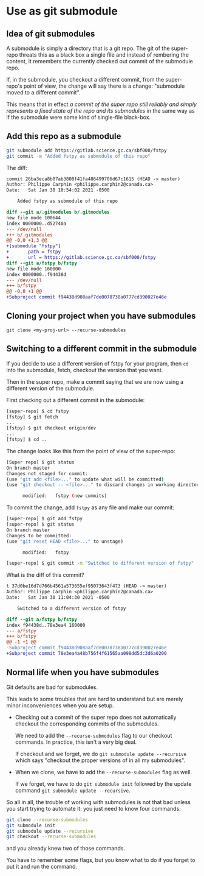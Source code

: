 # Use as git submodule
## Idea of git submodules

A submodule is simply a directory that is a git repo.  The git of the super-repo
threats this as a black box a single file and instead of rembering the content,
it remembers the currently checked out commit of the submodule repo.

If, in the submodule, you checkout a different commit, from the super-repo's
point of view, the change will say there is a change: "submodule moved to a
different commit".

This means that in effect *a commit of the super repo still reliably and simply
represents a fixed state of the repo and its submodules* in the same way as if
the submodule were some kind of single-file black-box.

## Add this repo as a submodule

```bash
git submodule add https://gitlab.science.gc.ca/sbf000/fstpy
git commit -m "Added fstpy as submodule of this repo"
```

The diff:
```diff
commit 26ba3eca8b07ab3808f41fa486499706d67c1615 (HEAD -> master)
Author: Philippe Carphin <philippe.carphin2@canada.ca>
Date:   Sat Jan 30 10:54:02 2021 -0500

    Added fstpy as submodule of this repo

diff --git a/.gitmodules b/.gitmodules
new file mode 100644
index 0000000..d52740a
--- /dev/null
+++ b/.gitmodules
@@ -0,0 +1,3 @@
+[submodule "fstpy"]
+       path = fstpy
+       url = https://gitlab.science.gc.ca/sbf000/fstpy
diff --git a/fstpy b/fstpy
new file mode 160000
index 0000000..f94438d
--- /dev/null
+++ b/fstpy
@@ -0,0 +1 @@
+Subproject commit f94438d908aaf7de0078738a0777cd390027e46e
```
## Cloning your project when you have submodules

```
git clone <my-proj-url> --recurse-submodules
```

## Switching to a different commit in the submodule
If you decide to use a different version of fstpy for your program, then `cd`
into the submodule, fetch, checkout the version that you want.

Then in the super repo, make a commit saying that we are now using a different
version of the submodule.

First checking out a different commit in the submodule:
```bash
[super-repo] $ cd fstpy
[fstpy] $ git fetch
...
[fstpy] $ git checkout origin/dev
...
[fstpy] $ cd ..
```
The change looks like this from the point of view of the super-repo:
```bash
[Super repo] $ git status
On branch master
Changes not staged for commit:
(use "git add <file>..." to update what will be committed)
(use "git checkout -- <file>..." to discard changes in working directory)

      modified:   fstpy (new commits)

```
To commit the change, add `fstpy` as any file and make our commit:
```bash
[super-repo] $ git add fstpy
[super-repo] $ git status
On branch master
Changes to be committed:
(use "git reset HEAD <file>..." to unstage)

      modified:   fstpy

[super-repo] $ git commit -m "Switched to different version of fstpy"
```
What is the diff of this commit?
```diff
t 37d0be16d7d766b4561a573655ef95073643f473 (HEAD -> master)
Author: Philippe Carphin <philippe.carphin2@canada.ca>
Date:   Sat Jan 30 11:04:30 2021 -0500

    Switched to a different version of fstpy

diff --git a/fstpy b/fstpy
index f94438d..78e3ea4 160000
--- a/fstpy
+++ b/fstpy
@@ -1 +1 @@
-Subproject commit f94438d908aaf7de0078738a0777cd390027e46e
+Subproject commit 78e3ea4a48b756f4f61565aa098dd5dc3d6a0200
```

## Normal life when you have submodules

Git defaults are bad for submodules.

This leads to some troubles that are hard to understand but are merely minor
inconveniences when you are setup.

- Checking out a commit of the super repo does not automatically checkout the
  corresponding commits of the submodules.

  We need to add the `--recurse-submodules` flag to our checkout commands.  In
  practice, this isn't a very big deal.

  If checkout and we forget, we do `git submodule update --recursive` which says
  "checkout the proper versions of in all my submodules".

- When we clone, we have to add the `--recurse-submodules` flag as well.

  If we forget, we have to do `git submodule init` followed by the update
  command `git submodule update --recursive`.

So all in all, the trouble of working with submodules is not that bad unless you
start trying to automate it: you just need to know four commands:
```bash
git clone --recurse-submodules
git submodule init
git submodule update --recursive
git checkout --recurse-submodules
```
and you already knew two of those commands.

You have to remember some flags, but you know what to do if you forget to put it
and run the command.
